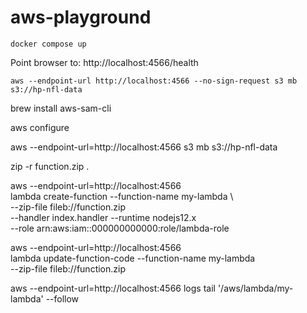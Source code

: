# aws-playground

```
docker compose up
```

Point browser to: http://localhost:4566/health

```
aws --endpoint-url http://localhost:4566 --no-sign-request s3 mb s3://hp-nfl-data
```

brew install aws-sam-cli

aws configure

aws --endpoint-url=http://localhost:4566 s3 mb s3://hp-nfl-data

zip -r function.zip .

aws --endpoint-url=http://localhost:4566 \
lambda create-function --function-name my-lambda \    
--zip-file fileb://function.zip \
--handler index.handler --runtime nodejs12.x \
--role arn:aws:iam::000000000000:role/lambda-role

aws --endpoint-url=http://localhost:4566 \
lambda update-function-code --function-name my-lambda \
--zip-file fileb://function.zip


aws --endpoint-url=http://localhost:4566 logs tail '/aws/lambda/my-lambda' --follow
